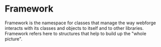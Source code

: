 # Framework

Framework is the namespace for classes that manage the way webforge interacts with its classes and objects to itself and to other libraries.
Framework refers here to structures that help to build up the "whole picture".